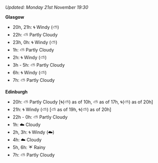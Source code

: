 *Updated: Monday 21st November 19:30*

**Glasgow**

* 20h, 21h: :cyclone: Windy (:partly_sunny:)
* 22h: :partly_sunny: Partly Cloudy
* 23h, 0h: :cyclone: Windy (:partly_sunny:)
* 1h: :partly_sunny: Partly Cloudy
* 2h: :cyclone: Windy (:partly_sunny:)
* 3h - 5h: :partly_sunny: Partly Cloudy
* 6h: :cyclone: Windy (:partly_sunny:)
* 7h: :partly_sunny: Partly Cloudy

**Edinburgh**

* 20h: :partly_sunny: Partly Cloudy [:cyclone:(:partly_sunny:) as of 10h, :partly_sunny: as of 17h, :cyclone:(:partly_sunny:) as of 20h]
* 21h: :cyclone: Windy (:partly_sunny:) [:partly_sunny: as of 19h, :cyclone:(:partly_sunny:) as of 20h]
* 22h - 0h: :partly_sunny: Partly Cloudy
* 1h: :cloud: Cloudy
* 2h, 3h: :cyclone: Windy (:cloud:)
* 4h: :cloud: Cloudy
* 5h, 6h: :umbrella: Rainy
* 7h: :partly_sunny: Partly Cloudy
